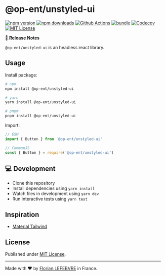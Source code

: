 # @op-ent/unstyled-ui

[![npm version][npm-version-src]][npm-version-href]
[![npm downloads][npm-downloads-src]][npm-downloads-href]
[![Github Actions][github-actions-src]][github-actions-href]
[![bundle][bundle-src]][bundle-href]
[![Codecov][codecov-src]][codecov-href]
[![MIT License][license-src]][license-href]

[📖 **Release Notes**](./CHANGELOG.md)

`@op-ent/unstyled-ui` is an headless react library.

## Usage

Install package:

```sh
# npm
npm install @op-ent/unstyled-ui

# yarn
yarn install @op-ent/unstyled-ui

# pnpm
pnpm install @op-ent/unstyled-ui
```

Import:

```js
// ESM
import { Button } from '@op-ent/unstyled-ui'

// CommonJS
const { Button } = require('@op-ent/unstyled-ui')
```

## 💻 Development

-   Clone this repository
-   Install dependencies using `yarn install`
-   Watch files in development using `yarn dev`
-   Run interactive tests using `yarn test`

## Inspiration

- [Material Tailwind](https://github.com/creativetimofficial/material-tailwind)

## License

Published under [MIT License](./LICENSE).

---

Made with ❤️ by [Florian LEFEBVRE](https://github.com/florian-lefebvre) in France.

<!-- Badges -->
<!-- https://gist.github.com/lukas-h/2a5d00690736b4c3a7ba -->

[npm-version-src]: https://img.shields.io/npm/v/op-ent/unstyled-ui?style=flat-square
[npm-version-href]: https://npmjs.com/package/op-ent/unstyled-ui
[npm-downloads-src]: https://img.shields.io/npm/dm/op-ent/unstyled-ui?style=flat-square
[npm-downloads-href]: https://npmjs.com/package/op-ent/unstyled-ui
[github-actions-src]: https://img.shields.io/github/workflow/status/op-ent/op-ent/unstyled-ui/ci/main?style=flat-square
[github-actions-href]: https://github.com/op-ent/op-ent/unstyled-ui/actions?query=workflow%3Aci
[bundle-src]: https://img.shields.io/bundlephobia/minzip/op-ent/unstyled-ui?style=flat-square
[bundle-href]: https://bundlephobia.com/result?p=op-ent/unstyled-ui
[codecov-src]: https://img.shields.io/codecov/c/gh/op-ent/op-ent/unstyled-ui/main?style=flat-square
[codecov-href]: https://codecov.io/gh/op-ent/op-ent/unstyled-ui
[license-src]: https://img.shields.io/badge/License-MIT-yellow.svg?style=flat-square
[license-href]: ./LICENSE
